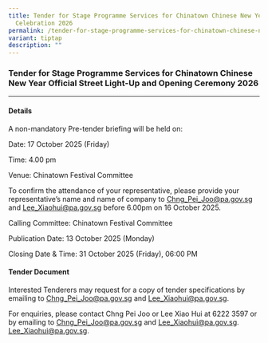 ```yaml
---
title: Tender for Stage Programme Services for Chinatown Chinese New Year
  Celebration 2026
permalink: /tender-for-stage-programme-services-for-chinatown-chinese-new-year-celebration-2026/
variant: tiptap
description: ""
---
```

<h3>Tender for Stage Programme Services for Chinatown Chinese New Year Official Street Light-Up and Opening Ceremony 2026</h3>
<hr>
<h4>Details</h4>
<p>A non-mandatory Pre-tender briefing will be held on:</p>
<p>Date: 17 October 2025 (Friday)</p>
<p>Time: 4.00 pm</p>
<p>Venue: Chinatown Festival Committee</p>
<p>To confirm the attendance of your representative, please provide your
representative’s name and name of company to <a href="mailto:Chng_Pei_Joo@pa.gov.sg" rel="noopener noreferrer nofollow" target="_blank">Chng_Pei_Joo@pa.gov.sg</a> and <a href="mailto:Lee_Xiaohui@pa.gov.sg" rel="noopener noreferrer nofollow" target="_blank">Lee_Xiaohui@pa.gov.sg</a> before
6.00pm on 16 October 2025.</p>
<p>Calling Committee: Chinatown Festival Committee</p>
<p>Publication Date: 13 October 2025 (Monday)</p>
<p>Closing Date &amp; Time: 31 October 2025 (Friday), 06:00 PM</p>
<h4>Tender Document</h4>
<p>Interested Tenderers may request for a copy of tender specifications by
emailing to <a href="mailto:Chng_Pei_Joo@pa.gov.sg" rel="noopener noreferrer nofollow" target="_blank">Chng_Pei_Joo@pa.gov.sg</a> and
<a href="mailto:Lee_Xiaohui@pa.gov.sg" rel="noopener noreferrer nofollow" target="_blank">Lee_Xiaohui@pa.gov.sg</a>.</p>
<p>For enquiries, please contact Chng Pei Joo or Lee Xiao Hui at 6222 3597
or by emailing to <a href="mailto:Chng_Pei_Joo@pa.gov.sg" rel="noopener noreferrer nofollow" target="_blank">Chng_Pei_Joo@pa.gov.sg</a> and <a href="mailto:Lee_Xiaohui@pa.gov.sg" rel="noopener noreferrer nofollow" target="_blank">Lee_Xiaohui@pa.gov.sg</a>.
<a href="mailto:Lee_Xiaohui@pa.gov.sg" rel="noopener noreferrer nofollow" target="_blank">Lee_Xiaohui@pa.gov.sg</a>.</p>
<p></p>